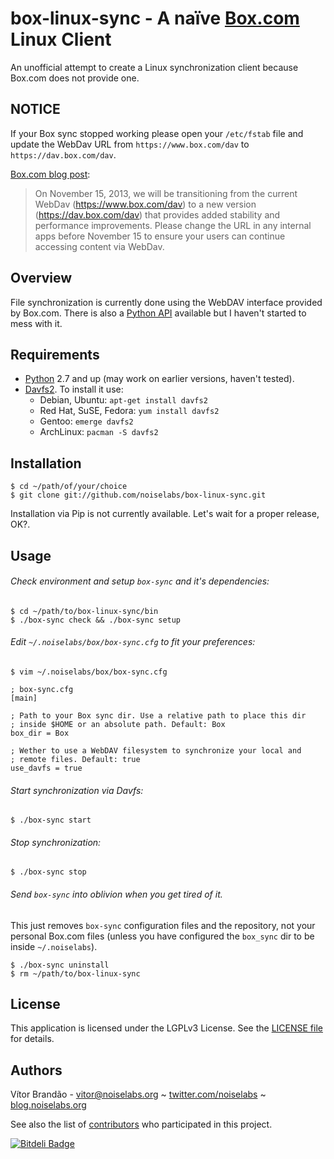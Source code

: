 box-linux-sync - A naïve [Box.com](http://box.com/) Linux Client
================================================================

An unofficial attempt to create a Linux synchronization client because Box.com does not provide one.

NOTICE
------

If your Box sync stopped working please open your `/etc/fstab` file and update the WebDav URL from `https://www.box.com/dav` to `https://dav.box.com/dav`.

[Box.com blog post](https://support.box.com/entries/28641946-Features-to-be-removed-in-Q4-2013):

> On November 15, 2013, we will be transitioning from the current WebDav (https://www.box.com/dav) to a new version (https://dav.box.com/dav) that provides added stability and performance improvements. Please change the URL in any internal apps before November 15 to ensure your users can continue accessing content via WebDav. 

Overview
--------

File synchronization is currently done using the WebDAV interface provided by Box.com. There is also a [Python API](https://github.com/box/box-python-sdk) available but I haven't started to mess with it.

Requirements
------------

* [Python](http://www.python.org/download/releases/) 2.7 and up (may work on earlier versions, haven't tested).
* [Davfs2](http://savannah.nongnu.org/projects/davfs2). To install it use:
    * Debian, Ubuntu: `apt-get install davfs2`
    * Red Hat, SuSE, Fedora: `yum install davfs2`
    * Gentoo: `emerge davfs2`
    * ArchLinux: `pacman -S davfs2`

Installation
------------

    $ cd ~/path/of/your/choice
    $ git clone git://github.com/noiselabs/box-linux-sync.git

Installation via Pip is not currently available. Let's wait for a proper release, OK?.

Usage
-----

###### Check environment and setup `box-sync` and it's dependencies:

    $ cd ~/path/to/box-linux-sync/bin
    $ ./box-sync check && ./box-sync setup

###### Edit `~/.noiselabs/box/box-sync.cfg` to fit your preferences:

    $ vim ~/.noiselabs/box/box-sync.cfg

    ; box-sync.cfg
    [main]

    ; Path to your Box sync dir. Use a relative path to place this dir
    ; inside $HOME or an absolute path. Default: Box
    box_dir = Box

    ; Wether to use a WebDAV filesystem to synchronize your local and
    ; remote files. Default: true
    use_davfs = true

###### Start synchronization via Davfs:

    $ ./box-sync start

###### Stop synchronization:

    $ ./box-sync stop

###### Send `box-sync` into oblivion when you get tired of it.

This just removes `box-sync` configuration files and the repository, not your personal Box.com files (unless you have configured the `box_sync` dir to be inside `~/.noiselabs`).

    $ ./box-sync uninstall
    $ rm ~/path/to/box-linux-sync

License
-------

This application is licensed under the LGPLv3 License. See the [LICENSE file](https://github.com/noiselabs/box-linux-sync/blob/master/LICENSE) for details.

Authors
-------

Vítor Brandão - <vitor@noiselabs.org> ~ [twitter.com/noiselabs](http://twitter.com/noiselabs) ~ [blog.noiselabs.org](http://blog.noiselabs.org)

See also the list of [contributors](https://github.com/noiselabs/box-linux-sync/contributors) who participated in this project.


[![Bitdeli Badge](https://d2weczhvl823v0.cloudfront.net/noiselabs/box-linux-sync/trend.png)](https://bitdeli.com/free "Bitdeli Badge")


